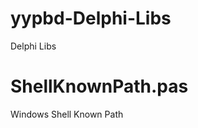 yypbd-Delphi-Libs
=================

Delphi Libs


ShellKnownPath.pas
=================

Windows Shell Known Path

